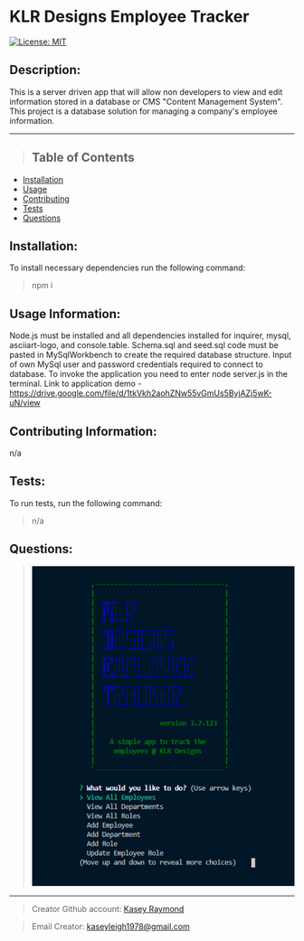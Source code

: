 # KLR Designs Employee Tracker

[![License: MIT](https://img.shields.io/badge/License-MIT-yellow.svg)](https://opensource.org/licenses/MIT)

## Description:

This is a server driven app that will allow non developers to view and edit information stored in a database or CMS "Content Management System". This project is a database solution for managing a company's employee information.

---

> ## Table of Contents

- [Installation](#installation)
- [Usage](#usage)
- [Contributing](#contributing)
- [Tests](#tests)
- [Questions](#questions)

## Installation:

To install necessary dependencies run the following command:

> npm i

## Usage Information:

Node.js must be installed and all dependencies installed for inquirer, mysql, asciiart-logo, and console.table. Schema.sql and seed.sql code must be pasted in MySqlWorkbench to create the required database structure. Input of own MySql user and password credentials required to connect to database. To invoke the application you need to enter node server.js in the terminal.
Link to application demo - https://drive.google.com/file/d/1tkVkh2aohZNw55vGmUs5ByjAZj5wK-uN/view

## Contributing Information:

n/a

## Tests:

To run tests, run the following command:

> n/a

## Questions:

> <img src="https://github.com/KcRaymond/Employee-Tracker/blob/master/Assets/App-screenshot.jpg"></img>

---

> Creator Github account: [Kasey Raymond](https://api.github.com/users/KcRaymond)

> Email Creator: [kaseyleigh1978@gmail.com](mailto:)
